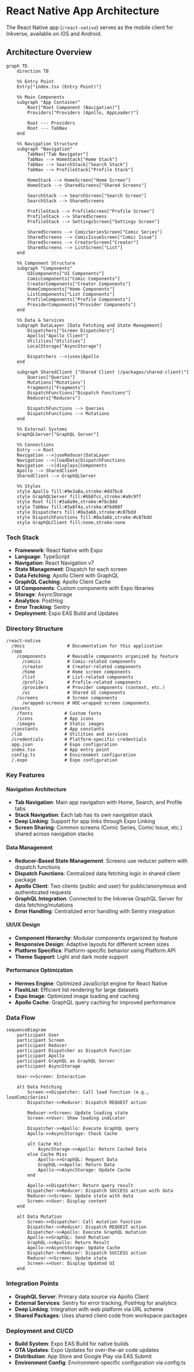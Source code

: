 # React Native App Architecture
The React Native app (`/react-native`) serves as the mobile client for Inkverse, available on iOS and Android.

## Architecture Overview

```mermaid
graph TD
    direction TB
    
    %% Entry Point
    Entry["index.tsx (Entry Point)"]
    
    %% Main Components
    subgraph "App Container"
        Root["Root Component (Navigation)"]
        Providers["Providers (Apollo, AppLoader)"]
        
        Root --- Providers
        Root --- TabNav
    end
    
    %% Navigation Structure
    subgraph "Navigation"
        TabNav["Tab Navigator"]
        TabNav --> HomeStack["Home Stack"]
        TabNav --> SearchStack["Search Stack"]
        TabNav --> ProfileStack["Profile Stack"]
        
        HomeStack --> HomeScreen["Home Screen"]
        HomeStack --> SharedScreens["Shared Screens"]
        
        SearchStack --> SearchScreen["Search Screen"]  
        SearchStack --> SharedScreens
        
        ProfileStack --> ProfileScreen["Profile Screen"]
        ProfileStack --> SharedScreens
        ProfileStack --> SettingsScreen["Settings Screen"]
        
        SharedScreens --> ComicSeriesScreen["Comic Series"]
        SharedScreens --> ComicIssueScreen["Comic Issue"]
        SharedScreens --> CreatorScreen["Creator"]
        SharedScreens --> ListScreen["List"]
    end
    
    %% Component Structure
    subgraph "Components"
        UIComponents["UI Components"]
        ComicComponents["Comic Components"]
        CreatorComponents["Creator Components"]
        HomeComponents["Home Components"]
        ListComponents["List Components"]
        ProfileComponents["Profile Components"]
        ProviderComponents["Provider Components"]
    end
    
    %% Data & Services
    subgraph DataLayer [Data Fetching and State Management]
        Dispatchers["Screen Dispatchers"]
        Apollo["Apollo Client"]
        Utilities["Utilities"]
        LocalStorage["AsyncStorage"]
        
        Dispatchers -->|uses|Apollo
    end

    subgraph SharedClient ["Shared Client (/packages/shared-client)"]
        Queries["Queries"]
        Mutations["Mutations"]
        Fragments["Fragments"]
        DispatchFunctions["Dispatch Functions"]
        Reducers["Reducers"]
        
        DispatchFunctions --> Queries
        DispatchFunctions --> Mutations
    end
    
    %% External Systems
    GraphQLServer["GraphQL Server"]
    
    %% Connections
    Entry --> Root
    Navigation -->|useReducer|DataLayer
    Navigation -->|loadData|DispatchFunctions
    Navigation -->|displays|Components
    Apollo --> SharedClient
    SharedClient --> GraphQLServer
    
    %% Styles
    style Apollo fill:#9e3a8a,stroke:#dd7bc8
    style GraphQLServer fill:#6b8fcc,stroke:#a9c9ff
    style Root fill:#3a8a9e,stroke:#7bc8dd
    style TabNav fill:#3a8f4a,stroke:#7bd08f
    style Dispatchers fill:#8a3a6b,stroke:#c87bdd
    style DispatchFunctions fill:#8a3a6b,stroke:#c87bdd
    style GraphQLClient fill:none,stroke:none
```

### Tech Stack
- **Framework**: React Native with Expo
- **Language**: TypeScript
- **Navigation**: React Navigation v7
- **State Management**: Dispatch for each screen
- **Data Fetching**: Apollo Client with GraphQL
- **GraphQL Caching**: Apollo Client Cache
- **UI Components**: Custom components with Expo libraries
- **Storage**: AsyncStorage
- **Analytics**: PostHog
- **Error Tracking**: Sentry
- **Deployment**: Expo EAS Build and Updates

### Directory Structure
```
/react-native
  /docs                # Documentation for this application
  /app
    /components        # Reusable components organized by feature
      /comics          # Comic-related components
      /creator         # Creator-related components
      /home            # Home screen components
      /list            # List-related components 
      /profile         # Profile-related components
      /providers       # Provider components (context, etc.)
      /ui              # Shared UI components
    /screens           # Screen components
      /wrapped-screens # HOC-wrapped screen components
  /assets
    /fonts            # Custom fonts
    /icons            # App icons
    /images           # Static images
  /constants          # App constants
  /lib                # Utilities and services
  /credentials        # Platform-specific credentials
  app.json            # Expo configuration
  index.tsx           # App entry point
  config.ts           # Environment configuration
  /.expo              # Expo configuration
```

### Key Features

#### Navigation Architecture
- **Tab Navigation**: Main app navigation with Home, Search, and Profile tabs
- **Stack Navigation**: Each tab has its own navigation stack
- **Deep Linking**: Support for app links through Expo Linking
- **Screen Sharing**: Common screens (Comic Series, Comic Issue, etc.) shared across navigation stacks

#### Data Management
- **Reducer-Based State Management**: Screens use reducer pattern with dispatch functions
- **Dispatch Functions**: Centralized data fetching logic in shared client package
- **Apollo Client**: Two clients (public and user) for public/anonymous and authenticated requests
- **GraphQL Integration**: Connected to the Inkverse GraphQL Server for data fetching/mutations
- **Error Handling**: Centralized error handling with Sentry integration

#### UI/UX Design
- **Component Hierarchy**: Modular components organized by feature
- **Responsive Design**: Adaptive layouts for different screen sizes
- **Platform Specifics**: Platform-specific behavior using Platform API
- **Theme Support**: Light and dark mode support

#### Performance Optimization
- **Hermes Engine**: Optimized JavaScript engine for React Native
- **FlashList**: Efficient list rendering for large datasets
- **Expo Image**: Optimized image loading and caching
- **Apollo Cache**: GraphQL query caching for improved performance

### Data Flow

```mermaid
sequenceDiagram
    participant User
    participant Screen
    participant Reducer
    participant Dispatcher as Dispatch Function
    participant Apollo
    participant GraphQL as GraphQL Server
    participant AsyncStorage
    
    User->>Screen: Interaction
    
    alt Data Fetching
        Screen->>Dispatcher: Call load function (e.g., loadComicSeries)
        Dispatcher->>Reducer: Dispatch REQUEST action
        
        Reducer->>Screen: Update loading state
        Screen->>User: Show loading indicator
        
        Dispatcher->>Apollo: Execute GraphQL query
        Apollo->>AsyncStorage: Check Cache
        
        alt Cache Hit
            AsyncStorage->>Apollo: Return Cached Data
        else Cache Miss
            Apollo->>GraphQL: Request Data
            GraphQL->>Apollo: Return Data
            Apollo->>AsyncStorage: Update Cache
        end
        
        Apollo->>Dispatcher: Return query result
        Dispatcher->>Reducer: Dispatch SUCCESS action with data
        Reducer->>Screen: Update state with data
        Screen->>User: Display content
    end
    
    alt Data Mutation
        Screen->>Dispatcher: Call mutation function
        Dispatcher->>Reducer: Dispatch REQUEST action
        Dispatcher->>Apollo: Execute GraphQL mutation
        Apollo->>GraphQL: Send Mutation
        GraphQL->>Apollo: Return Result
        Apollo->>AsyncStorage: Update Cache
        Dispatcher->>Reducer: Dispatch SUCCESS action
        Reducer->>Screen: Update state
        Screen->>User: Display Updated UI
    end
```

### Integration Points
- **GraphQL Server**: Primary data source via Apollo Client
- **External Services**: Sentry for error tracking, PostHog for analytics
- **Deep Linking**: Integration with web platform via URL scheme
- **Shared Packages**: Uses shared client code from workspace packages

### Deployment and CI/CD
- **Build System**: Expo EAS Build for native builds
- **OTA Updates**: Expo Updates for over-the-air code updates
- **Distribution**: App Store and Google Play via EAS Submit
- **Environment Config**: Environment-specific configuration via config.ts 